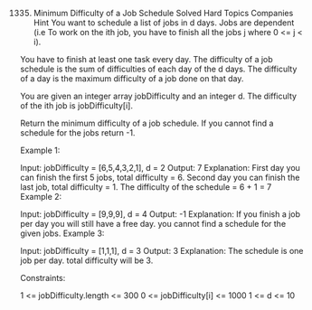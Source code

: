 1335. Minimum Difficulty of a Job Schedule
Solved
Hard
Topics
Companies
Hint
You want to schedule a list of jobs in d days. Jobs are dependent (i.e To work on the ith job, you have to finish all the jobs j where 0 <= j < i).

You have to finish at least one task every day. The difficulty of a job schedule is the sum of difficulties of each day of the d days. The difficulty of a day is the maximum difficulty of a job done on that day.

You are given an integer array jobDifficulty and an integer d. The difficulty of the ith job is jobDifficulty[i].

Return the minimum difficulty of a job schedule. If you cannot find a schedule for the jobs return -1.

 

Example 1:


Input: jobDifficulty = [6,5,4,3,2,1], d = 2
Output: 7
Explanation: First day you can finish the first 5 jobs, total difficulty = 6.
Second day you can finish the last job, total difficulty = 1.
The difficulty of the schedule = 6 + 1 = 7 
Example 2:

Input: jobDifficulty = [9,9,9], d = 4
Output: -1
Explanation: If you finish a job per day you will still have a free day. you cannot find a schedule for the given jobs.
Example 3:

Input: jobDifficulty = [1,1,1], d = 3
Output: 3
Explanation: The schedule is one job per day. total difficulty will be 3.
 

Constraints:

1 <= jobDifficulty.length <= 300
0 <= jobDifficulty[i] <= 1000
1 <= d <= 10
